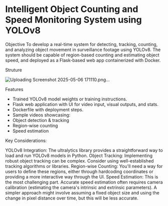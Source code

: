 
# Intelligent Object Counting and Speed Monitoring System using YOLOv8
Objective 
To develop a real-time system for detecting, tracking, counting, and analyzing object 
movement in surveillance footage using YOLOv8. The system should be capable of 
region-based counting and estimating object speed, and deployed as a Flask-based web app 
containerized with Docker. 

Struture


![Uploading Screenshot 2025-05-06 171110.png…]()


Features 
- Trained YOLOv8 model weights or training instructions.
- Flask web application with UI for video input, visual outputs, and stats. 
- Dockerfile with deployment steps. 
- Sample videos showcasing: 
- Object detection & tracking 
- Region-wise counting 
- Speed estimation 



Key Considerations:

YOLOv8 Integration: The ultralytics library provides a straightforward way to load and run YOLOv8 models in Python.
Object Tracking: Implementing robust object tracking can be complex. Consider using well-established tracking algorithms or libraries.
Region-wise Counting: You'll need a way for users to define these regions, either through hardcoding coordinates or providing a more interactive way through the UI.
Speed Estimation: This is the most challenging part. Accurate speed estimation often requires camera calibration (estimating the camera's intrinsic and extrinsic parameters). A simpler approach might involve assuming a fixed object size and using the change in pixel distance over time, but this will be less accurate.
